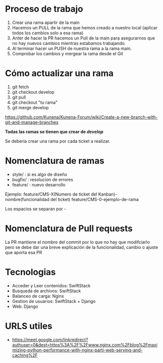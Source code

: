 # Proceso de trabajo
  1. Crear una rama apartir de la main
  2. Hacemos un PULL de la rama que hemos creado a nuestro local (aplicar todos los cambios solo a esa rama)
  3. Anter de hacer la PR hacemos un Pull de la main para asegurarnos que no hay nuevos cambios mientras estabamos trabajando.
  4. Al terminar hacer un PUSH de nuestra rama a la rama main.
  5. Comprobar los cambios y mergear la rama desde el Git

# Cómo actualizar una rama
  1. git fetch
  2. git checkout develop
  3. git pull
  4. git checkout "tu rama"
  5. git merge develop
  
  https://github.com/Kunena/Kunena-Forum/wiki/Create-a-new-branch-with-git-and-manage-branches

**Todas las ramas se tienen que crear de *develop***

Se deberia crear una rama por cada ticket a realizar.

# Nomenclatura de ramas

- style/ : si es algo de diseño
- bugfix/ : resolucion de errores
- feature/ : nuevo desarrollo

Ejemplo: feature/CMS-X(Numero de ticket del Kanban)-nombre(funcionalidad del ticket)
         feature/CMS-0-ejemplo-de-rama

Los espacios se separan por -

# Nomenclatura de Pull requests

La PR mantiene el nombre del commit por lo que no hay que modifciarlo pero se debe dar una breve explicación de la funcionalidad, cambio
o ajuste que aporta esa PR

# Tecnologias
- Acceder y Leer contenidos: SwiftStack
- Busqueda de archivos: SwiftStack
- Balanceo de carga: Nginx
- Gestion de usuarios: SwiftStack + Django 
- Web: Django

# URLS utiles
- https://meet.google.com/linkredirect?authuser=0&dest=https%3A%2F%2Fwww.nginx.com%2Fblog%2Fmaximizing-python-performance-with-nginx-parti-web-serving-and-caching%2F
